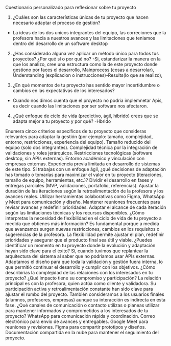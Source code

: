 Cuestionario personalizado para reflexionar sobre tu proyecto

1. ¿Cuáles son las características únicas de tu proyecto que hacen necesario adaptar el proceso de gestión?
- La ideas de los dos unicos integrantes del equipo, las correciones que la profesora hacia a nuestros avances y las limitaciones que teniamos dentro del desarrollo de un software desktop

2. ¿Has considerado alguna vez aplicar un método único para todos tus proyectos? ¿Por qué sí o por qué no?
-Si, estandarizar la manera en la que los analizo, cree una estructura como la de este proyecto donde gestiono por faces el desarrollo, Mainprocess (cosas a desarrolar), Understanding (explicacion o instrucciones)-Results(lo que se realizo), 

3. ¿En qué momentos de tu proyecto has sentido mayor incertidumbre o cambios en las expectativas de los interesados?
- Cuando nos dimos cuenta que el proyecto no podria implemnetar Apis, es decir cuando las limitaciones por ser software nos afectaron.

4. ¿Qué enfoque de ciclo de vida (predictivo, ágil, híbrido) crees que se adapta mejor a tu proyecto y por qué?
-Hbrido

Enumera cinco criterios específicos de tu proyecto que consideras relevantes para adaptar la gestión (por ejemplo: tamaño, complejidad, entorno, restricciones, experiencia del equipo).
Tamaño reducido del equipo (solo dos integrantes).
Complejidad técnica por la integración de validaciones y roles jerárquicos.
Restricciones tecnológicas (software desktop, sin APIs externas).
Entorno académico y vinculación con empresas externas.
Experiencia previa limitada en desarrollo de sistemas de este tipo.
Si trabajas con un enfoque ágil, ¿qué decisiones de adaptación has tomado o tomarías para maximizar el valor en tu proyecto (iteraciones, tamaño de equipo, herramientas, etc.)?
Dividir el desarrollo en fases y entregas parciales (MVP, validaciones, portafolio, referencias).
Ajustar la duración de las iteraciones según la retroalimentación de la profesora y los avances reales.
Utilizar herramientas colaborativas como Figma, WhatsApp y Meet para comunicación y diseño.
Mantener reuniones frecuentes para revisar avances y redefinir prioridades.
Adaptar el alcance de cada iteración según las limitaciones técnicas y los recursos disponibles.
¿Cómo interpretas la necesidad de flexibilidad en el ciclo de vida de tu proyecto a medida que obtienes más información?
Es fundamental porque a medida que avanzamos surgen nuevas restricciones, cambios en los requisitos o sugerencias de la profesora. La flexibilidad permite ajustar el plan, redefinir prioridades y asegurar que el producto final sea útil y viable.
¿Puedes identificar un momento en tu proyecto donde la evolución y adaptación hayan sido clave para el éxito?
Sí, cuando tuvimos que replantear la arquitectura del sistema al saber que no podríamos usar APIs externas. Adaptamos el diseño para que toda la validación y gestión fuera interna, lo que permitió continuar el desarrollo y cumplir con los objetivos.
¿Cómo describirías la complejidad de las relaciones con los interesados en tu proyecto? ¿Qué impacto tiene su compromiso y participación?
La relación principal es con la profesora, quien actúa como cliente y validadora. Su participación activa y retroalimentación constante han sido clave para ajustar el rumbo del proyecto. También consideramos a los usuarios finales (alumnos, profesores, empresas) aunque su interacción es indirecta en esta fase.
¿Qué canales de comunicación o contacto utilizas o planeas utilizar para mantener informados y comprometidos a los interesados de tu proyecto?
WhatsApp para comunicación rápida y coordinación.
Correo electrónico para envío de avances y entregables.
Google Meet para reuniones y revisiones.
Figma para compartir prototipos y diseños.
Documentación compartida en la nube para mantener el seguimiento del proyecto.
